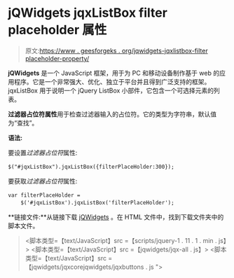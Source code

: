 # jQWidgets jqxListBox filter placeholder 属性

> 原文:[https://www . geesforgeks . org/jqwidgets-jqxlistbox-filter placeholder-property/](https://www.geeksforgeeks.org/jqwidgets-jqxlistbox-filterplaceholder-property/)

**jQWidgets** 是一个 JavaScript 框架，用于为 PC 和移动设备制作基于 web 的应用程序。它是一个非常强大、优化、独立于平台并且得到广泛支持的框架。jqxListBox 用于说明一个 jQuery ListBox 小部件，它包含一个可选择元素的列表。

**过滤器占位符属性**用于检查过滤器输入的占位符。它的类型为字符串，默认值为“查找”。

**语法:**

要设置*过滤器占位符*属性:

```html
$("#jqxListBox").jqxListBox({filterPlaceHolder:300}); 
```

要获取*过滤器占位符*属性:

```html
var filterPlaceHolder = 
    $('#jqxListBox').jqxListBox('filterPlaceHolder'); 
```

**链接文件:**从链接下载 [jQWidgets](https://www.jqwidgets.com/download/) 。在 HTML 文件中，找到下载文件夹中的脚本文件。

> <link rel="”stylesheet”" href="”jqwidgets/styles/jqx.base.css”" type="”text/css”">
> <脚本类型=【text/JavaScript】src =【scripts/jquery-1 . 11 . 1 . min . js】></脚本>
> <脚本类型=【text/JavaScript】src =【jqwidgets/jqx-all . js】></脚本>
> <脚本类型=【text/JavaScript】src =【jqwidgets/jqxcorejqwidgets/jqxbuttons . js "></script>
> <script type = " text/JavaScript " src = " jqwidgets/jqxscrollbar . js "></script>
> <script type = " text/JavaScript " src = " jqwidgets/jqxlistbox . js ">/script>

下面的例子说明了 jQWidgets 中的 jqxListBox**filter placeholder**属性。

**示例:**

## 超文本标记语言

```html
<!DOCTYPE html>
<html>
    <head>
        <link rel="stylesheet" 
              href="jqwidgets/styles/jqx.base.css" 
              type="text/css" />
        <script type="text/javascript"
                src="scripts/jquery-1.11.1.min.js">
        </script>
        <script type="text/javascript" 
                src="jqwidgets/jqx-all.js">
        </script>
        <script type="text/javascript" 
                src="jqwidgets/jqxcore.js">
        </script>
        <script type="text/javascript" 
                src="jqwidgets/jqxbuttons.js">
        </script>
        <script type="text/javascript" 
                src="jqwidgets/jqxscrollbar.js">
        </script>
        <script type="text/javascript" 
                src="jqwidgets/jqxlistbox.js">
        </script>
    </head>
    <body>
        <center>
            <h1 style="color: green;">
                GeeksforGeeks
            </h1>

            <h3>
                jQWidgets jqxListBox 
                filterPlaceHolder Property
            </h3>

            <div id="jqxLB"></div>
            <br />
            <input type="button" id="jqxBtn" 
                   style="padding: 5px 20px;" 
                   value="filter's placeholder" />
            <div id="log"></div>
        </center>

        <script type="text/javascript">
            $(document).ready(function () {
                var data = ["C", "CSS", "C++"];

                $("#jqxLB").jqxListBox({
                    source: data,
                    width: "200px",
                    height: "80px",
                    filterPlaceHolder: "Filter",
                    filterable: true
                });

                $("#jqxBtn").on("click", function () {
                    var fp = $("#jqxLB")
                        .jqxListBox("filterPlaceHolder");
                    $("#log").text(fp);
                });
            });
        </script>
    </body>
</html>
```

**输出:**

![](img/a2fc4d28681ea064cbbde8b67f0e4453.png)

**参考:**[https://www . jqwidgets . com/jquery-widgets-documentation/documentation/jqxlistbox/jquery-listbox-API . htm](https://www.jqwidgets.com/jquery-widgets-documentation/documentation/jqxlistbox/jquery-listbox-api.htm)